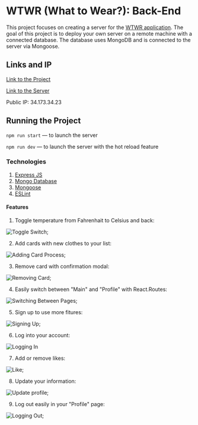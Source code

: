 # WTWR (What to Wear?): Back-End

This project focuses on creating a server for the [WTWR application](https://github.com/kamal-ganiev/se_project_react.git). The goal of this project is to deploy your own server on a remote machine with a connected database. The database uses MongoDB and is connected to the server via Mongoose.

## Links and IP

[Link to the Project](https://wtwr-kamal-ganiev.students.nomoredomainssbs.ru/)

[Link to the Server](https://api.wtwr-kamal-ganiev.students.nomoredomainssbs.ru/)

Public IP: 34.173.34.23

## Running the Project

`npm run start` — to launch the server

`npm run dev` — to launch the server with the hot reload feature

### Technologies

1. [Express JS](https://expressjs.com/)
2. [Mongo Database](https://www.mongodb.com/)
3. [Mongoose](https://mongoosejs.com/)
4. [ESLint](https://eslint.org/)

#### Features

1. Toggle temperature from Fahrenhait to Celsius and back:

![Toggle Switch](./images/demo/Toggle%20switch.gif);

2. Add cards with new clothes to your list:

![Adding Card Process](/images/demo/Adding%20card.gif);

3. Remove card with confirmation modal:

![Removing Card](./images/demo/Deleting%20card.gif);

4. Easily switch between "Main" and "Profile" with React.Routes:

![Switching Between Pages](./images/demo/Switching.gif);

5. Sign up to use more fitures:

![Signing Up](./images/demo/Signing%20up.gif);

6. Log into your account:

![Logging In](./images/demo/Logging%20in.gif)

7. Add or remove likes:

![Like](./images/demo/Liking.gif);

8. Update your information:

![Update profile](./images/demo/Update%20profile.gif);

9. Log out easily in your "Profile" page:

![Logging Out](./images/demo/Logging%20out.gif);
